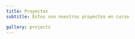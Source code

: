 ```yaml
---
title: Proyectos
subtitle: Estos son nuestros proyectos en curso

gallery: projects
---
```

<!-- SE DEJA VACIO -->

<!-- 
![](https://img.shields.io/badge/-Completado-47C674)
![](https://img.shields.io/badge/-En%20curso-FFDD56) 
![](https://img.shields.io/badge/-Competencia-blueviolet)
![](https://img.shields.io/badge/-Voyager-1D4B73)
![](https://img.shields.io/badge/-Delta%20V-FF4800)
-->